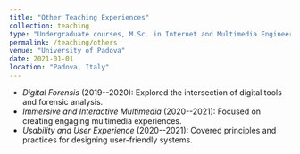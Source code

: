 ```yaml
---
title: "Other Teaching Experiences"
collection: teaching
type: "Undergraduate courses, M.Sc. in Internet and Multimedia Engineering"
permalink: /teaching/others
venue: "University of Padova"
date: 2021-01-01
location: "Padova, Italy"
---
```


 - *Digital Forensis* (2019--2020): Explored the intersection of digital tools and forensic analysis.
 - *Immersive and Interactive Multimedia* (2020--2021): Focused on creating engaging multimedia experiences.
 - *Usability and User Experience* (2020--2021): Covered principles and practices for designing user-friendly systems.


